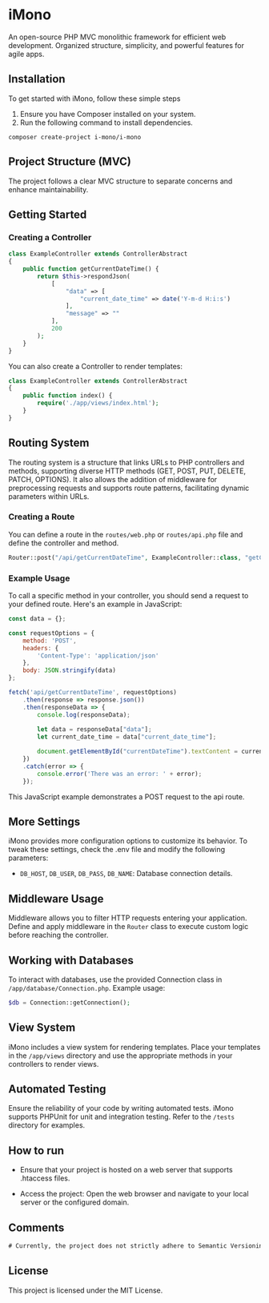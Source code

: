 # iMono
An open-source PHP MVC monolithic framework for efficient web development. Organized structure, simplicity, and powerful features for agile apps.

## Installation
To get started with iMono, follow these simple steps

1. Ensure you have Composer installed on your system.
2. Run the following command to install dependencies.

```
composer create-project i-mono/i-mono
```

## Project Structure (MVC)
The project follows a clear MVC structure to separate concerns and enhance maintainability.

## Getting Started

### Creating a Controller
```php
class ExampleController extends ControllerAbstract
{
    public function getCurrentDateTime() {
        return $this->respondJson(
            [
                "data" => [
                    "current_date_time" => date('Y-m-d H:i:s')
                ],
                "message" => ""
            ],
            200
        );
    }
}
```

You can also create a Controller to render templates:
```php
class ExampleController extends ControllerAbstract
{
    public function index() {
        require('./app/views/index.html');
    }
}
```

## Routing System
The routing system is a structure that links URLs to PHP controllers and methods, supporting diverse HTTP methods (GET, POST, PUT, DELETE, PATCH, OPTIONS). It also allows the addition of middleware for preprocessing requests and supports route patterns, facilitating dynamic parameters within URLs.

### Creating a Route
You can define a route in the ```routes/web.php``` or ```routes/api.php``` file and define the controller and method.
```php
Router::post("/api/getCurrentDateTime", ExampleController::class, "getCurrentDateTime");
```

### Example Usage
To call a specific method in your controller, you should send a request to your defined route. Here's an example in JavaScript:
```javascript
const data = {};

const requestOptions = {
    method: 'POST',
    headers: {
        'Content-Type': 'application/json'
    },
    body: JSON.stringify(data)
};

fetch('api/getCurrentDateTime', requestOptions)
    .then(response => response.json())
    .then(responseData => {
        console.log(responseData);
                
        let data = responseData["data"];
        let current_date_time = data["current_date_time"];

        document.getElementById("currentDateTime").textContent = current_date_time;
    })
    .catch(error => {
        console.error('There was an error: ' + error);
    });
```

This JavaScript example demonstrates a POST request to the api route.

## More Settings
iMono provides more configuration options to customize its behavior. To tweak these settings, check the .env file and modify the following parameters:
- ```DB_HOST```, ```DB_USER```, ```DB_PASS```, ```DB_NAME```: Database connection details.

## Middleware Usage
Middleware allows you to filter HTTP requests entering your application. Define and apply middleware in the ```Router``` class to execute custom logic before reaching the controller.

## Working with Databases
To interact with databases, use the provided Connection class in ```/app/database/Connection.php```. Example usage:
```php
$db = Connection::getConnection();
```

## View System
iMono includes a view system for rendering templates. Place your templates in the ```/app/views``` directory and use the appropriate methods in your controllers to render views.

## Automated Testing
Ensure the reliability of your code by writing automated tests. iMono supports PHPUnit for unit and integration testing. Refer to the ```/tests``` directory for examples.

## How to run
- Ensure that your project is hosted on a web server that supports .htaccess files.

- Access the project: Open the web browser and navigate to your local server or the configured domain.

## Comments
```diff
# Currently, the project does not strictly adhere to Semantic Versioning (SemVer), but it aims to do so in the future.
```



## License
This project is licensed under the MIT License.
